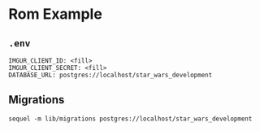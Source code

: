 # Rom Example

## `.env`

```
IMGUR_CLIENT_ID: <fill>
IMGUR_CLIENT_SECRET: <fill>
DATABASE_URL: postgres://localhost/star_wars_development
```

## Migrations

```
sequel -m lib/migrations postgres://localhost/star_wars_development
```
